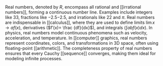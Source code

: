 Real numbers, denoted by $R$, encompass all rational and [[irrational numbers]], forming a continuous number line. Examples include integers like 33, fractions like −2.5−2.5, and irrationals like 22​ and $\pi$. Real numbers are indispensable in [[calculus]], where they are used to define limits $\lim⁡ x→af(x)$, derivatives ($f′(x)= \frac {df}{dx}$​), and integrals ($\int ab​f(x)dx$). In physics, real numbers model continuous phenomena such as velocity, acceleration, and temperature. In [[computer]] graphics, real numbers represent coordinates, colors, and transformations in 3D space, often using floating-point [[arithmetic]]. The completeness property of real numbers ensures that every Cauchy [[sequence]] converges, making them ideal for modeling infinite processes.